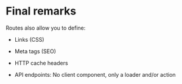 # Final remarks

Routes also allow you to define:

- Links (CSS)

- Meta tags (SEO)

- HTTP cache headers

- API endpoints: No client component, only a loader and/or action
